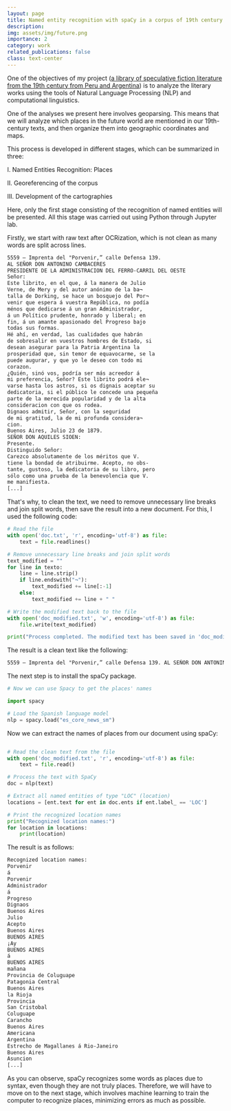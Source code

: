 ```yaml
---
layout: page
title: Named entity recognition with spaCy in a corpus of 19th century literature in Spanish 
description: 
img: assets/img/future.png
importance: 2
category: work
related_publications: false
class: text-center
---
```


One of the objectives of my project ([a library of speculative fiction literature from the 19th century from Peru and Argentina](https://carmen-carrasco.github.io/projects/SF_Peru_Argentina/)) is to analyze the literary works using the tools of Natural Language Processing (NLP) and computational linguistics.

One of the analyses we present here involves geoparsing. This means that we will analyze which places in the future world are mentioned in our 19th-century texts, and then organize them into geographic coordinates and maps.

This process is developed in different stages, which can be summarized in three:

I. Named Entities Recognition: Places

II. Georeferencing of the corpus

III. Development of the cartographies

Here, only the first stage consisting of the recognition of named entities will be presented.
All this stage was carried out using Python through Jupyter lab.

Firstly, we start with raw text after OCRization, which is not clean as many words are split across lines.

```txt
5559 — Imprenta del "Porvenir,” calle Defensa 139.
AL SEÑOR DON ANTONINO CAMBACERES
PRESIDENTE DE LA ADMINISTRACION DEL FERRO-CARRIL DEL OESTE
Señor:
Este librito, en el que, á la manera de Julio
Verne, de Mery y del autor anónimo de la ba¬
talla de Dorking, se hace un bosquejo del Por¬
venir que espera á vuestra República, no podía
ménos que dedicarse á un gran Administrador,
á un Político prudente, honrado y liberal; en
fin, á un amante apasionado del Progreso bajo
todas sus formas.
Hé ahí, en verdad, las cualidades que habrán
de sobresalir en vuestros hombres de Estado, si
desean asegurar para la Patria Argentina la
prosperidad que, sin temor de equavocarme, se la
puede augurar, y que yo le deseo con todo mi
corazon.
¿Quién, sinó vos, podría ser más acreedor á
mi preferencia, Señor? Este librito podrá ele¬
varse hasta los astros, si os dignais aceptar su
dedicatoria, si el público le concede una pequeña
parte de la merecida popularidad y de la alta
consideracion con que os rodea.
Dignaos admitir, Señor, con la seguridad
de mi gratitud, la de mi profunda considera¬
cion.
Buenos Aires, Julio 23 de 1879.
SEÑOR DON AQUILES SIOEN:
Presente.
Distinguido Señor:
Carezco absolutamente de los méritos que V.
tiene la bondad de atribuirme. Acepto, no obs-
tante, gustoso, la dedicatoria de su libro, pero
sólo como una prueba de la benevolencia que V.
me manifiesta.
[...]
```
That's why, to clean the text, we need to remove unnecessary line breaks and join split words, then save the result into a new document. For this, I used the following code:

```python
# Read the file
with open('doc.txt', 'r', encoding='utf-8') as file:
    text = file.readlines()

# Remove unnecessary line breaks and join split words
text_modified = ""
for line in texto:
    line = line.strip()
    if line.endswith("¬"):
        text_modified += line[:-1]
    else:
        text_modified += line + " "

# Write the modified text back to the file
with open('doc_modified.txt', 'w', encoding='utf-8') as file:
    file.write(text_modified)

print("Process completed. The modified text has been saved in 'doc_modified.txt'.")
```
The result is a clean text like the following:

```txt
5559 — Imprenta del "Porvenir,” calle Defensa 139. AL SEÑOR DON ANTONINO CAMBACERES PRESIDENTE DE LA ADMINISTRACION DEL FERRO-CARRIL DEL OESTE Señor: Este librito, en el que, á la manera de Julio Verne, de Mery y del autor anónimo de la batalla de Dorking, se hace un bosquejo del Porvenir que espera á vuestra República, no podía ménos que dedicarse á un gran Administrador, á un Político prudente, honrado y liberal; en fin, á un amante apasionado del Progreso bajo todas sus formas. Hé ahí, en verdad, las cualidades que habrán de sobresalir en vuestros hombres de Estado, si desean asegurar para la Patria Argentina la prosperidad que, sin temor de equavocarme, se la puede augurar, y que yo le deseo con todo mi corazon. ¿Quién, sinó vos, podría ser más acreedor á mi preferencia, Señor? Este librito podrá elevarse hasta los astros, si os dignais aceptar su dedicatoria, si el público le concede una pequeña parte de la merecida popularidad y de la alta consideracion con que os rodea. Dignaos admitir, Señor, con la seguridad de mi gratitud, la de mi profunda consideracion. Buenos Aires, Julio 23 de 1879. SEÑOR DON AQUILES SIOEN: Presente. Distinguido Señor: Carezco absolutamente de los méritos que V. tiene la bondad de atribuirme. Acepto, no obstante, gustoso, la dedicatoria de su libro, pero sólo como una prueba de la benevolencia que V. me manifiesta. [...]]
```
The next step is to install the spaCy package.

```python
# Now we can use Spacy to get the places' names

import spacy

# Load the Spanish language model
nlp = spacy.load("es_core_news_sm")
```
Now we can extract the names of places from our document using spaCy:

```python

# Read the clean text from the file
with open('doc_modified.txt', 'r', encoding='utf-8') as file:
    text = file.read()

# Process the text with SpaCy
doc = nlp(text)

# Extract all named entities of type "LOC" (location)
locations = [ent.text for ent in doc.ents if ent.label_ == 'LOC']

# Print the recognized location names
print("Recognized location names:")
for location in locations:
    print(location)
```
The result is as follows:
```txt
Recognized location names:
Porvenir
á
Porvenir
Administrador
á
Progreso
Dignaos
Buenos Aires
Julio
Acepto
Buenos Aires
BUENOS AIRES
¡Ay
BUENOS AIRES
á
BUENOS AIRES
mañana
Provincia de Coluguape
Patagonia Central
Buenos Aires
la Rioja
Provincia
San Cristobal
Coluguape
Carancho
Buenos Aires
Americana
Argentina
Estrecho de Magallanes á Rio-Janeiro
Buenos Aires
Asuncion
[...]
```
As you can observe, spaCy recognizes some words as places due to syntax, even though they are not truly places. Therefore, we will have to move on to the next stage, which involves machine learning to train the computer to recognize places, minimizing errors as much as possible.


